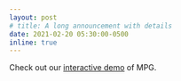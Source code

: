 ```yaml
---
layout: post
# title: A long announcement with details
date: 2021-02-20 05:30:00-0500
inline: true
---
```


Check out our [interactive demo](http://foodai.cs.rutgers.edu:2021/) of MPG.